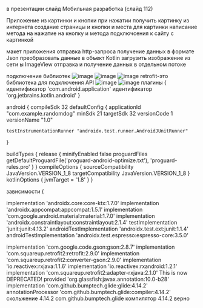 в презентации слайд Мобильная разработка (слайд 112)

Приложение из картинки и кнопки при нажатии получить картинку из интернета создание страницы и кнопки и места для картинки написание метода на нажатие на кнопку и метода подключсения к сайту с картинкой

макет приложения отправка http-запроса получение данных в формате Json преобразовать данные в объект Kotlin загрузить изображение из сети ы ImageView отправка и получение данных в отдельном потоке

подключение библиотек
![image](https://user-images.githubusercontent.com/112688317/232417872-53f6b509-9baa-4dfe-a252-89ef1bec2977.png)
![image](https://user-images.githubusercontent.com/112688317/232417902-38a31647-a9d2-4bcd-8d85-52632e66daca.png)
![image](https://user-images.githubusercontent.com/112688317/232417937-c874d342-4fd7-433b-8fb2-981ea1547e15.png)
retrofit-это библиотека для подключения API
![image](https://user-images.githubusercontent.com/112688317/232418072-4cd015eb-b50e-40a7-95c3-74908076909b.png)
![image](https://user-images.githubusercontent.com/112688317/232418111-4e99427a-2838-4092-a19a-373cb323e50f.png)
плагины { идентификатор 'com.android.application' идентификатор 'org.jetbrains.kotlin.android' }

android { compileSdk 32
defaultConfig {
    applicationId "com.example.randomdog"
    minSdk 21
    targetSdk 32
    versionCode 1
    versionName "1.0"

    testInstrumentationRunner "androidx.test.runner.AndroidJUnitRunner"
}

buildTypes {
    release {
        minifyEnabled false
        proguardFiles getDefaultProguardFile('proguard-android-optimize.txt'), 'proguard-rules.pro'
    }
}
compileOptions {
    sourceCompatibility JavaVersion.VERSION_1_8
    targetCompatibility JavaVersion.VERSION_1_8
}
kotlinOptions {
    jvmTarget = '1.8'
}
}

зависимости {

implementation 'androidx.core:core-ktx:1.7.0'
implementation 'androidx.appcompat:appcompat:1.5.1'
implementation 'com.google.android.material:material:1.7.0'
implementation 'androidx.constraintlayout:constraintlayout:2.1.4'
testImplementation 'junit:junit:4.13.2'
androidTestImplementation 'androidx.test.ext:junit:1.1.4'
androidTestImplementation 'androidx.test.espresso:espresso-core:3.5.0'

implementation 'com.google.code.gson:gson:2.8.7'
implementation 'com.squareup.retrofit2:retrofit:2.9.0'
implementation 'com.squareup.retrofit2:converter-gson:2.9.0'
implementation 'io.reactivex:rxjava:1.1.6'
implementation 'io.reactivex:rxandroid:1.2.1'
implementation 'com.squareup.retrofit2:adapter-rxjava:2.1.0' This is now DEPRECATED!
        provided 'org.glassfish:javax.annotation:10.0-b28'
implementation 'com.github.bumptech.glide:glide:4.14.2'
annotationProcessor 'com.github.bumptech.glide:compiler:4.14.2'
скольжение 4.14.2 com.github.bumptech.glide компилятор 4.14.2 верно

